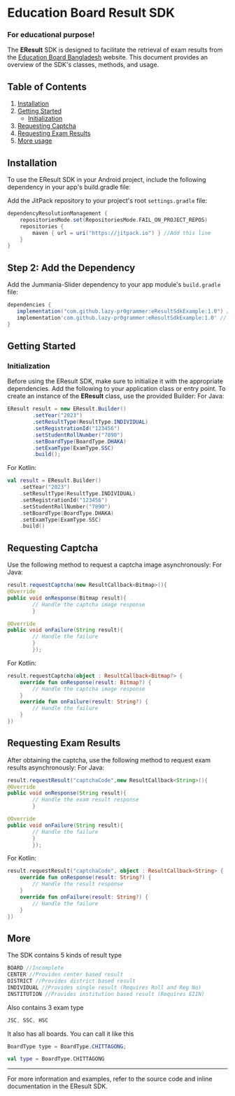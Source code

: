 # Education Board Result SDK

### For educational purpose!

The **EResult** SDK is designed to facilitate the retrieval of exam results from
the [Education Board Bangladesh](https://eboardresults.com/bn/ebr.app/home/) website. This document
provides an overview of the SDK's classes, methods, and usage.

## Table of Contents

1. [Installation](#installation)
2. [Getting Started](#getting-started)
    - [Initialization](#initialization)
3. [Requesting Captcha](#requesting-captcha)
4. [Requesting Exam Results](#requesting-exam-results)
5. [More usage](#more)

## Installation

To use the EResult SDK in your Android project, include the following dependency in your app's
build.gradle file:

Add the JitPack repository to your project's root `settings.gradle` file:

```groovy
dependencyResolutionManagement {
    repositoriesMode.set(RepositoriesMode.FAIL_ON_PROJECT_REPOS)
    repositories {
        maven { url = uri("https://jitpack.io") } //Add this line
    }
}
```

## Step 2: Add the Dependency

Add the Jummania-Slider dependency to your app module's `build.gradle` file:

 ```gradle
dependencies {
    implementation("com.github.lazy-pr0grammer:eResultSdkExample:1.0") // For gradle.ktx
    implementation'com.github.lazy-pr0grammer:eResultSdkExample:1.0' // For gradle.groovy
}
```

## Getting Started

### Initialization

Before using the EResult SDK, make sure to initialize it with the appropriate dependencies. Add the
following to your application class or entry point.
To create an instance of the **EResult** class, use the provided Builder:
For Java:

```java
EResult result = new EResult.Builder()
        .setYear("2023")
        .setResultType(ResultType.INDIVIDUAL)
        .setRegistrationId("123456")
        .setStudentRollNumber("7890")
        .setBoardType(BoardType.DHAKA)
        .setExamType(ExamType.SSC)
        .build();
```

For Kotlin:

```kotlin
val result = EResult.Builder()
    .setYear("2023")
    .setResultType(ResultType.INDIVIDUAL)
    .setRegistrationId("123456")
    .setStudentRollNumber("7890")
    .setBoardType(BoardType.DHAKA)
    .setExamType(ExamType.SSC)
    .build()
```

## Requesting Captcha

Use the following method to request a captcha image asynchronously:
For Java:

```java
result.requestCaptcha(new ResultCallback<Bitmap>(){
@Override
public void onResponse(Bitmap result){
        // Handle the captcha image response
        }

@Override
public void onFailure(String result){
        // Handle the failure
        }
        });
```

For Kotlin:

```kotlin
result.requestCaptcha(object : ResultCallback<Bitmap?> {
    override fun onResponse(result: Bitmap?) {
        // Handle the captcha image response
    }
    override fun onFailure(result: String?) {
        // Handle the failure
    }
})
```

## Requesting Exam Results

After obtaining the captcha, use the following method to request exam results asynchronously:
For Java:

```java
result.requestResult("captchaCode",new ResultCallback<String>(){
@Override
public void onResponse(String result){
        // Handle the exam result response
        }

@Override
public void onFailure(String result){
        // Handle the failure
        }
        });
```

For Kotlin:

```kotlin
result.requestResult("captchaCode", object : ResultCallback<String> {
    override fun onResponse(result: String?) {
        // Handle the result response
    }
    override fun onFailure(result: String?) {
        // Handle the failure
    }
})
```

## More

The SDK contains 5 kinds of result type

```kotlin
BOARD //Incomplete
CENTER //Provides center based result
DISTRICT //Provides district based result
INDIVIDUAL //Provides single result (Requires Roll and Reg No)
INSTITUTION //Provides institution based result (Requires EIIN)
```

Also contains 3 exam type

```kotlin
JSC, SSC, HSC
```

It also has all boards. You can call it like this

```java
BoardType type = BoardType.CHITTAGONG;
```

```kotlin
val type = BoardType.CHITTAGONG
```

---

For more information and examples, refer to the source code and inline documentation in the EResult
SDK.